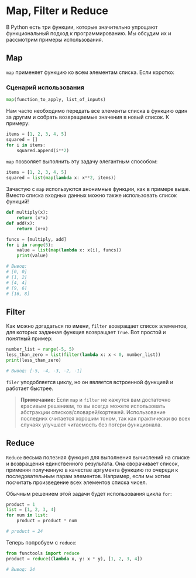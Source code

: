# Map, Filter и Reduce

В Python есть три функции, которые значительно упрощают функциональный подход
к программированию. Мы обсудим их и рассмотрим примеры использования.

## Map

``map`` применяет функцию ко всем элементам списка. Если коротко:

### Сценарий использования

```python
map(function_to_apply, list_of_inputs)
```

Нам часто необходимо передать все элементы списка в функцию один за другим и
собрать возвращаемые значения в новый список. К примеру:

```python
items = [1, 2, 3, 4, 5]
squared = []
for i in items:
    squared.append(i**2)
```

`map` позволяет выполнить эту задачу элегантным способом:

```python
items = [1, 2, 3, 4, 5]
squared = list(map(lambda x: x**2, items))
```

Зачастую с `map` используются анонимные функции, как в примере выше. Вместо
списка входных данных можно также использовать список функций!

```python
def multiply(x):
    return (x*x)
def add(x):
    return (x+x)

funcs = [multiply, add]
for i in range(5):
    value = list(map(lambda x: x(i), funcs))
    print(value)

# Вывод:
# [0, 0]
# [1, 2]
# [4, 4]
# [9, 6]
# [16, 8]
```

## Filter

Как можно догадаться по имени, `filter` возвращает список элементов, для
которых заданная функция возвращает `True`. Вот простой и понятный пример:

```python
number_list = range(-5, 5)
less_than_zero = list(filter(lambda x: x < 0, number_list))
print(less_than_zero)

# Вывод: [-5, -4, -3, -2, -1]
```

`filer` уподобляется циклу, но он является встроенной функцией и работает
быстрее.

> **Примечание:** Если `map` и `filter` не кажутся вам достаточно красивым
решением, то вы всегда можете использовать абстракции списков/словарей/кортежей.
Использование последних считается хорошим тоном, так как практически во всех случаях
улучшает читаемость без потери функционала.

## Reduce

`Reduce` весьма полезная функция для выполнения вычислений на списке и возвращения единственного результата. Она сворачивает список, применяя полученную в качестве аргумента функцию по очереди к последовательным парам элементов. Например, если мы хотим посчитать произведение всех элементов списка чисел.

Обычным решением этой задачи будет использования цикла `for`:

```python
product = 1
list = [1, 2, 3, 4]
for num in list:
    product = product * num

# product = 24
```

Теперь попробуем с `reduce`:

```python
from functools import reduce
product = reduce((lambda x, y: x * y), [1, 2, 3, 4])

# Вывод: 24
```
